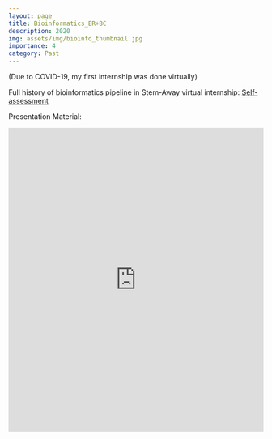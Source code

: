 ```yaml
---
layout: page
title: Bioinformatics_ER+BC
description: 2020
img: assets/img/bioinfo_thumbnail.jpg
importance: 4
category: Past
---
```


(Due to COVID-19, my first internship was done virtually)



Full history of bioinformatics pipeline in Stem-Away virtual internship: [Self-assessment](https://stemaway.com/t/eunahyang-bioinformatics-pathway/5337)

Presentation Material:
<div style="position:relative; padding-top: 0;">
  <iframe
    src="https://drive.google.com/file/d/1Xv4UT1_yqbiSgwg90jjQ0EcaGWmxoG7X/preview"
    width="100%"
    height="600"
    allow="autoplay"
    style="border:0;">
  </iframe>
</div>
